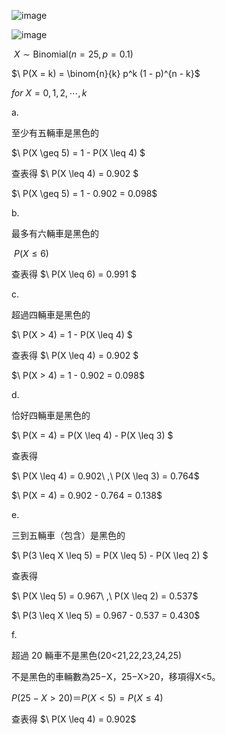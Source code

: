 ![image](https://github.com/user-attachments/assets/eca296a5-7507-4a4e-b14c-3af7b1649fdc)

![image](https://github.com/user-attachments/assets/ea35ce1f-a086-4be3-8b60-3d1458f4b436)

$\ X \sim \text{Binomial}(n=25, p=0.1)$

$\ P(X = k) = \binom{n}{k} p^k (1 - p)^{n - k}\$

$for$ $X=0,1,2,\cdots,k$

a.

至少有五輛車是黑色的

$\ P(X \geq 5) = 1 - P(X \leq 4) \$

查表得 $\ P(X \leq 4) = 0.902 \$

$\ P(X \geq 5) = 1 - 0.902 = 0.098\$

b.

最多有六輛車是黑色的

$\ P(X \leq 6)$

查表得 $\ P(X \leq 6) = 0.991 \$

c. 

超過四輛車是黑色的

$\ P(X > 4) = 1 - P(X \leq 4) \$

查表得 $\ P(X \leq 4) = 0.902 \$

$\ P(X > 4) = 1 - 0.902 = 0.098\$

d.

恰好四輛車是黑色的

$\ P(X = 4) = P(X \leq 4) - P(X \leq 3) \$

查表得

$\ P(X \leq 4) = 0.902\ ,\ P(X \leq 3) = 0.764\$

$\ P(X = 4) = 0.902 - 0.764 = 0.138\$

e. 

三到五輛車（包含）是黑色的

$\ P(3 \leq X \leq 5) = P(X \leq 5) - P(X \leq 2) \$

查表得

$\ P(X \leq 5) = 0.967\ ,\ P(X \leq 2) = 0.537\$

$\ P(3 \leq X \leq 5) = 0.967 - 0.537 = 0.430\$

f.

超過 20 輛車不是黑色(20<21,22,23,24,25)

不是黑色的車輛數為25−X，25−X>20，移項得X<5。

$P(25−X>20)＝P(X<5)=P(X≤4)$

查表得 $\ P(X \leq 4) = 0.902\$
